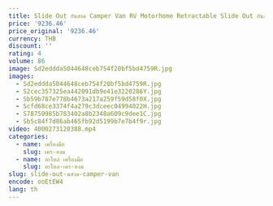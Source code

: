 ```yaml
---
title: Slide Out กันสาด Camper Van RV Motorhome Retractable Slide Out กันสาดสําหรับคาราวาน
price: '9236.46'
price_original: '9236.46'
currency: THB
discount: ''
rating: 4
volume: 86
image: Sd2eddda5044648ceb754f20bf5bd4759R.jpg
images:
  - Sd2eddda5044648ceb754f20bf5bd4759R.jpg
  - S2cec357325ea442091db9e41e3220286Y.jpg
  - Sb59b787e778b4673a217a259f59d58f0X.jpg
  - Scfd68ce3374f4a279c3dceec04994022H.jpg
  - S78759985b783402a8b2348a609c9dee1C.jpg
  - Sb5c84f7d86ab465fb92d5199b7e7b4f9r.jpg
video: 4000273120388.mp4
categories:
  - name: เครื่องมือ
    slug: เคร-องม
  - name: อะไหล่ เครื่องมือ
    slug: อะไหล-เคร-องม
slug: slide-out-นสาด-camper-van
encode: ooEtEW4
lang: th
---
```

  